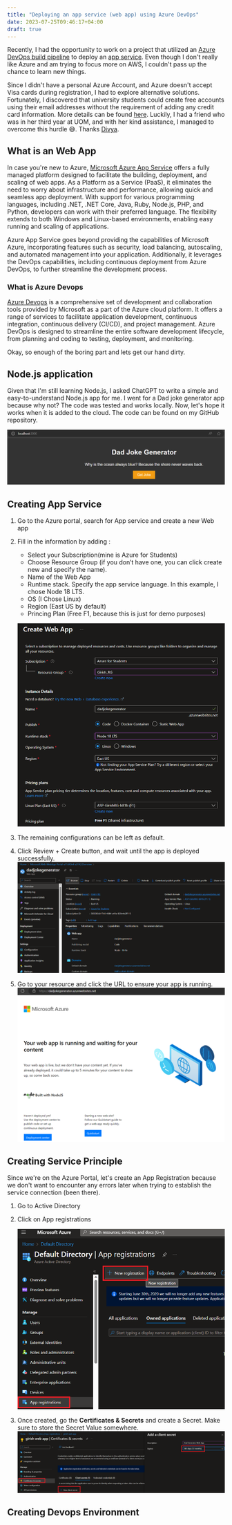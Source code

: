 ```yaml
---
title: "Deploying an app service (web app) using Azure DevOps"
date: 2023-07-25T09:46:17+04:00
draft: true
---
```


Recently, I had the opportunity to work on a project that utilized an [Azure DevOps build pipeline](https://learn.microsoft.com/en-us/azure/devops/pipelines/?view=azure-devops) to deploy an [app service](https://learn.microsoft.com/en-us/azure/app-service/overview). Even though I don't really like Azure and am trying to focus more on AWS, I couldn't pass up the chance to learn new things. 

Since I didn't have a personal Azure Account, and Azure doesn't accept Visa cards during registration, I had to explore alternative solutions. Fortunately, I discovered that university students could create free accounts using their email addresses without the requirement of adding any credit card information.   More details can be found [here](https://azure.microsoft.com/en-us/free/students). Luckily, I had a friend who was in her third year at UOM, and with her kind assistance, I managed to overcome this hurdle 😅.
Thanks [Divya](https://mu.linkedin.com/in/divya-rampersad-328a10231).


## What is an Web App

In case you're new to Azure, [Microsoft Azure App Service](https://learn.microsoft.com/en-us/azure/app-service/overview) offers a fully managed platform designed to facilitate the building, deployment, and scaling of web apps. As a Platform as a Service (PaaS), it eliminates the need to worry about infrastructure and performance, allowing quick and seamless app deployment. With support for various programming languages, including .NET, .NET Core, Java, Ruby, Node.js, PHP, and Python, developers can work with their preferred language. The flexibility extends to both Windows and Linux-based environments, enabling easy running and scaling of applications. 

Azure App Service goes beyond providing the capabilities of Microsoft Azure, incorporating features such as security, load balancing, autoscaling, and automated management into your application. Additionally, it leverages the DevOps capabilities, including continuous deployment from Azure DevOps, to further streamline the development process.

### What is Azure Devops

[Azure Devops](https://learn.microsoft.com/en-us/azure/devops/get-started/?view=azure-devops) is a comprehensive set of development and collaboration tools provided by Microsoft as a part of the Azure cloud platform. It offers a range of services to facilitate application development, continuous integration, continuous delivery (CI/CD), and project management. Azure DevOps is designed to streamline the entire software development lifecycle, from planning and coding to testing, deployment, and monitoring.

Okay, so enough of the boring part and lets get our hand dirty.

## Node.js application

Given that I'm still learning Node.js, I asked ChatGPT to write a simple and easy-to-understand Node.js app for me. I went for a Dad joke generator app because why not? The code was tested and works locally. Now, let's hope it works when it is added to the cloud. The code can be found on my GitHub repository.

![](./images/1.png)

## Creating App Service

1. Go to the Azure portal, search for App service and create a new Web app
2. Fill in the information by adding : 
    - Select your Subscription(mine is Azure for Students)
    - Choose Resource Group (if you don’t have one, you can click create new and specify the name).
    - Name of the Web App
    - Runtime stack. Specify the app service language. In this example, I chose Node 18 LTS.
    - OS (I Chose Linux)
    - Region (East US by default)
    - Princing Plan (Free F1, because this is just for demo purposes)

    ![](./images/2.png)

3. The remaining configurations can be left as default. 
4. Click Review + Create button, and wait until the app is deployed successfully.
    ![](./images/3.png)

5. Go to your resource and click the URL to ensure your app is running.
    ![](./images/4.png)

## Creating Service Principle

Since we're on the Azure Portal, let's create an App Registration because we don't want to encounter any errors later when trying to establish the service connection (been there).

1. Go to Active Directory
2. Click on App registrations

    ![](./images/5.png)

3. Once created, go the **Certificates & Secrets** and create a Secret. Make sure to store the Secret Value somewhere.
    ![](./images/6.png)


## Creating Devops Environment

